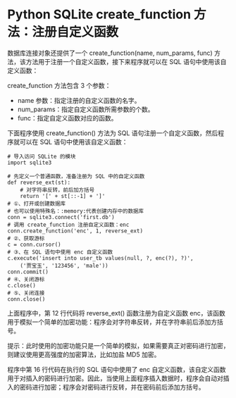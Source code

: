 # Python SQLite create_function 方法：注册自定义函数

数据库连接对象还提供了一个 create_function(name, num_params, func) 方法，该方法用于注册一个自定义函数，接下来程序就可以在 SQL 语句中使用该自定义函数：

create_function 方法包含 3 个参数：

*   name 参数：指定注册的自定义函数的名字。
*   num_params：指定自定义函数所需参数的个数。
*   func：指定自定义函数对应的函数。

下面程序使用 create_function() 方法为 SQL 语句注册一个自定义函数，然后程序就可以在 SQL 语句中使用该自定义函数：

```
# 导入访问 SQLite 的模块
import sqlite3

# 先定义一个普通函数，准备注册为 SQL 中的自定义函数
def reverse_ext(st):
    # 对字符串反转，前后加方括号
    return '[' + st[::-1] + ']'
# ①、打开或创建数据库
# 也可以使用特殊名：:memory:代表创建内存中的数据库
conn = sqlite3.connect('first.db')
# 调用 create_function 注册自定义函数：enc
conn.create_function('enc', 1, reverse_ext)
# ②、获取游标
c = conn.cursor()
# ③、在 SQL 语句中使用 enc 自定义函数
c.execute('insert into user_tb values(null, ?, enc(?), ?)',
    ('贾宝玉', '123456', 'male'))
conn.commit()
# ④、关闭游标
c.close()
# ⑤、关闭连接
conn.close()
```

上面程序中，第 12 行代码将 reverse_ext() 函数注册为自定义函数 enc，该函数用于模拟一个简单的加密功能：程序会对字符串反转，并在字符串前后添加方括号。

提示：此时使用的加密功能只是一个简单的模拟，如果需要真正对密码进行加密，则建议使用更高强度的加密算法，比如加盐 MD5 加密。

程序中第 16 行代码在执行的 SQL 语句中使用了 enc 自定义函数，该自定义函数用于对插入的密码进行加密。因此，当使用上面程序插入数据时，程序会自动对插入的密码进行加密；程序会对密码进行反转，并在密码前后添加方括号。